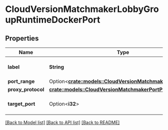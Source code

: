 # CloudVersionMatchmakerLobbyGroupRuntimeDockerPort

## Properties

Name | Type | Description | Notes
------------ | ------------- | ------------- | -------------
**label** | **String** | The label of this docker port. | 
**port_range** | Option<[**crate::models::CloudVersionMatchmakerPortRange**](CloudVersionMatchmakerPortRange.md)> |  | [optional]
**proxy_protocol** | [**crate::models::CloudVersionMatchmakerPortProtocol**](CloudVersionMatchmakerPortProtocol.md) |  | 
**target_port** | Option<**i32**> | The port number to connect to. | [optional]

[[Back to Model list]](../README.md#documentation-for-models) [[Back to API list]](../README.md#documentation-for-api-endpoints) [[Back to README]](../README.md)


